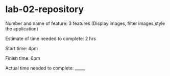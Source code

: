 # lab-02-repository

Number and name of feature: 3 features (Display images, filter images,style the application)

Estimate of time needed to complete: 2 hrs

Start time: 4pm

Finish time: 6pm

Actual time needed to complete: _____